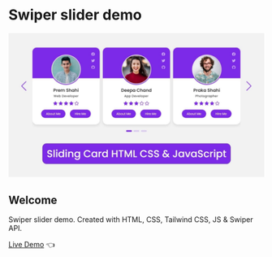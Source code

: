 # Swiper slider demo

![Design preview for Testimonials grid section](./design/preview.jpg)

## Welcome 

Swiper slider demo. Created with HTML, CSS, Tailwind CSS, JS &amp; Swiper API.

[Live Demo](https://dmitriy24s.github.io/swiper-slider-demo/) 👈
